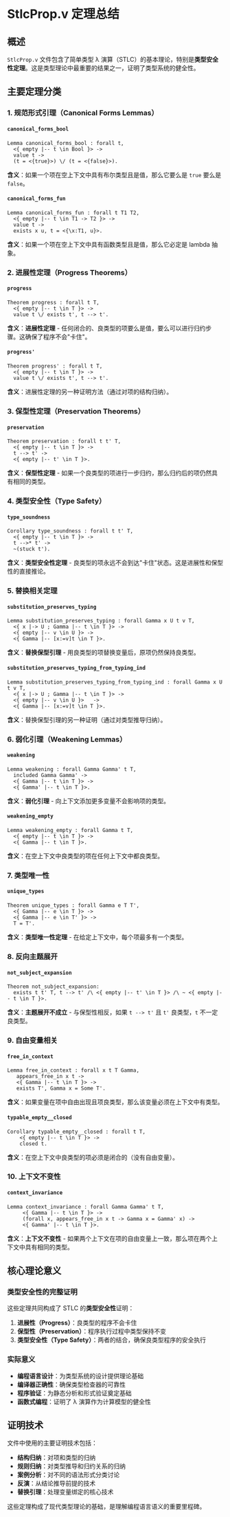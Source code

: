 # StlcProp.v 定理总结

## 概述

`StlcProp.v` 文件包含了简单类型 λ 演算（STLC）的基本理论，特别是**类型安全性定理**。这是类型理论中最重要的结果之一，证明了类型系统的健全性。

## 主要定理分类

### 1. 规范形式引理（Canonical Forms Lemmas）

#### `canonical_forms_bool`
```coq
Lemma canonical_forms_bool : forall t,
  <{ empty |-- t \in Bool }> ->
  value t ->
  (t = <{true}>) \/ (t = <{false}>).
```
**含义**：如果一个项在空上下文中具有布尔类型且是值，那么它要么是 `true` 要么是 `false`。

#### `canonical_forms_fun`
```coq
Lemma canonical_forms_fun : forall t T1 T2,
  <{ empty |-- t \in T1 -> T2 }> ->
  value t ->
  exists x u, t = <{\x:T1, u}>.
```
**含义**：如果一个项在空上下文中具有函数类型且是值，那么它必定是 lambda 抽象。

### 2. 进展性定理（Progress Theorems）

#### `progress`
```coq
Theorem progress : forall t T,
  <{ empty |-- t \in T }> ->
  value t \/ exists t', t --> t'.
```
**含义**：**进展性定理** - 任何闭合的、良类型的项要么是值，要么可以进行归约步骤。这确保了程序不会"卡住"。

#### `progress'`
```coq
Theorem progress' : forall t T,
  <{ empty |-- t \in T }> ->
  value t \/ exists t', t --> t'.
```
**含义**：进展性定理的另一种证明方法（通过对项的结构归纳）。

### 3. 保型性定理（Preservation Theorems）

#### `preservation`
```coq
Theorem preservation : forall t t' T,
  <{ empty |-- t \in T }> ->
  t --> t' ->
  <{ empty |-- t' \in T }>.
```
**含义**：**保型性定理** - 如果一个良类型的项进行一步归约，那么归约后的项仍然具有相同的类型。

### 4. 类型安全性（Type Safety）

#### `type_soundness`
```coq
Corollary type_soundness : forall t t' T,
  <{ empty |-- t \in T }> ->
  t -->* t' ->
  ~(stuck t').
```
**含义**：**类型安全性定理** - 良类型的项永远不会到达"卡住"状态。这是进展性和保型性的直接推论。

### 5. 替换相关定理

#### `substitution_preserves_typing`
```coq
Lemma substitution_preserves_typing : forall Gamma x U t v T,
  <{ x |-> U ; Gamma |-- t \in T }> ->
  <{ empty |-- v \in U }> ->
  <{ Gamma |-- [x:=v]t \in T }>.
```
**含义**：**替换保型引理** - 用良类型的项替换变量后，原项仍然保持良类型。

#### `substitution_preserves_typing_from_typing_ind`
```coq
Lemma substitution_preserves_typing_from_typing_ind : forall Gamma x U t v T,
  <{ x |-> U ; Gamma |-- t \in T }> ->
  <{ empty |-- v \in U }>   ->
  <{ Gamma |-- [x:=v]t \in T }>.
```
**含义**：替换保型引理的另一种证明（通过对类型推导归纳）。

### 6. 弱化引理（Weakening Lemmas）

#### `weakening`
```coq
Lemma weakening : forall Gamma Gamma' t T,
  included Gamma Gamma' ->
  <{ Gamma |-- t \in T }> ->
  <{ Gamma' |-- t \in T }>.
```
**含义**：**弱化引理** - 向上下文添加更多变量不会影响项的类型。

#### `weakening_empty`
```coq
Lemma weakening_empty : forall Gamma t T,
  <{ empty |-- t \in T }> ->
  <{ Gamma |-- t \in T }>.
```
**含义**：在空上下文中良类型的项在任何上下文中都良类型。

### 7. 类型唯一性

#### `unique_types`
```coq
Theorem unique_types : forall Gamma e T T',
  <{ Gamma |-- e \in T }> ->
  <{ Gamma |-- e \in T' }> ->
  T = T'.
```
**含义**：**类型唯一性定理** - 在给定上下文中，每个项最多有一个类型。

### 8. 反向主题展开

#### `not_subject_expansion`
```coq
Theorem not_subject_expansion:
  exists t t' T, t --> t' /\ <{ empty |-- t' \in T }> /\ ~ <{ empty |-- t \in T }>.
```
**含义**：**主题展开不成立** - 与保型性相反，如果 `t --> t'` 且 `t'` 良类型，`t` 不一定良类型。

### 9. 自由变量相关

#### `free_in_context`
```coq
Lemma free_in_context : forall x t T Gamma,
   appears_free_in x t ->
   <{ Gamma |-- t \in T }> ->
   exists T', Gamma x = Some T'.
```
**含义**：如果变量在项中自由出现且项良类型，那么该变量必须在上下文中有类型。

#### `typable_empty__closed`
```coq
Corollary typable_empty__closed : forall t T,
    <{ empty |-- t \in T }> ->
    closed t.
```
**含义**：在空上下文中良类型的项必须是闭合的（没有自由变量）。

### 10. 上下文不变性

#### `context_invariance`
```coq
Lemma context_invariance : forall Gamma Gamma' t T,
     <{ Gamma |-- t \in T }> ->
     (forall x, appears_free_in x t -> Gamma x = Gamma' x) ->
     <{ Gamma' |-- t \in T }>.
```
**含义**：**上下文不变性** - 如果两个上下文在项的自由变量上一致，那么项在两个上下文中具有相同的类型。

## 核心理论意义

### 类型安全性的完整证明

这些定理共同构成了 STLC 的**类型安全性**证明：

1. **进展性（Progress）**：良类型的程序不会卡住
2. **保型性（Preservation）**：程序执行过程中类型保持不变
3. **类型安全性（Type Safety）**：两者的结合，确保良类型程序的安全执行

### 实际意义

- **编程语言设计**：为类型系统的设计提供理论基础
- **编译器正确性**：确保类型检查器的可靠性
- **程序验证**：为静态分析和形式验证奠定基础
- **函数式编程**：证明了 λ 演算作为计算模型的健全性

## 证明技术

文件中使用的主要证明技术包括：
- **结构归纳**：对项和类型的归纳
- **规则归纳**：对类型推导和归约关系的归纳
- **案例分析**：对不同的语法形式分类讨论
- **反演**：从结论推导前提的技术
- **替换引理**：处理变量绑定的核心技术

这些定理构成了现代类型理论的基础，是理解编程语言语义的重要里程碑。
